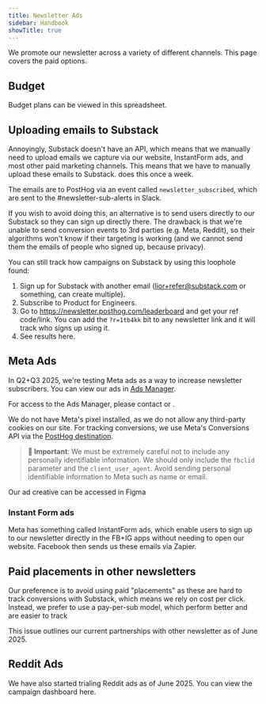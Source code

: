 ```yaml
---
title: Newsletter Ads
sidebar: Handbook
showTitle: true
---
```


We promote our newsletter across a variety of different channels. This page covers the paid options.

## Budget

Budget plans can be viewed in this <PrivateLink url="https://docs.google.com/spreadsheets/d/1MmNUd9fFlZM3-SDk-HQ9cOmBY8XtqT7F97JFOAehxh8/edit?gid=860081018#gid=860081018">spreadsheet</PrivateLink>.

## Uploading emails to Substack

Annoyingly, Substack doesn't have an API, which means that we manually need to upload emails we capture via our website, InstantForm ads, and most other paid marketing channels. This means that we have to manually upload these emails to Substack.  <TeamMember name="Andy Vandervell" photo /> does this once a week.

The emails are to PostHog via an event called `newsletter_subscribed`, which are sent to the <PrivateLink url="https://posthog.slack.com/archives/C06V4CW0ZC3">#newsletter-sub-alerts</PrivateLink> in Slack.

If you wish to avoid doing this, an alternative is to send users directly to our Substack so they can sign up directly there. The drawback is that we're unable to send conversion events to 3rd parties (e.g. Meta, Reddit), so their algorithms won't know if their targeting is working (and we cannot send them the emails of people who signed up, because privacy).

You can still track how campaigns on Substack by using this loophole <TeamMember name="Ian Vanagas" photo /> found:

1. Sign up for Substack with another email (lior+refer@substack.com or something, can create multiple).
2. Subscribe to Product for Engineers.
3. Go to https://newsletter.posthog.com/leaderboard and get your ref code/link. You can add the `?r=1tb4kk` bit to any newsletter link and it will track who signs up using it.
4. See results <PrivateLink url="https://newsletter.posthog.com/publish/stats/reader-sharing">here</PrivateLink>.

## Meta Ads

In Q2+Q3 2025, we're testing Meta ads as a way to increase newsletter subscribers. You can view our ads in [Ads Manager](https://adsmanager.facebook.com/adsmanager/manage/campaigns?nav_entry_point=lep_237&nav_source=unknown&global_scope_id=643559792019437&business_id=643559792019437&act=1028028472241792&redirect_session_id=0302e4c2-f5ff-4150-92af-95821305a344&ads_manager_read_regions=true#).

For access to the Ads Manager, please contact <TeamMember name="Lior Neu-ner" /> or <TeamMember name="Brian Young" />.

We do not have Meta's pixel installed, as we do not allow any third-party cookies on our site. For tracking conversions, we use Meta's Conversions API via the [PostHog destination](https://us.posthog.com/project/2/functions/0196edd0-6d74-0000-636b-5f69c8e7e9f5). 

> **🚨 Important**: We must be extremely careful not to include any personally identifiable information. We should only include the `fbclid` parameter and the `client_user_agent`. Avoid sending personal identifiable information to Meta such as name or email.

Our ad creative can be accessed in <PrivateLink url="https://www.figma.com/design/CLj2U34xpNiHuZRo73GJPm/posthog.com?node-id=17915-50&t=9Wn8U6aWkxf2ZVry-1">Figma</PrivateLink>

### Instant Form ads

Meta has something called InstantForm ads, which enable users to sign up to our newsletter directly in the FB+IG apps without needing to open our website. Facebook then sends us these emails via <PrivateLink url="https://zapier.com/editor/304264592/published">Zapier</PrivateLink>.

## Paid placements in other newsletters

Our preference is to avoid using paid "placements" as these are hard to track conversions with Substack, which means we rely on cost per click. Instead, we prefer to use a pay-per-sub model, which perform better and are easier to track

This <PrivateLink url="https://github.com/issues/assigned?issue=PostHog%7Ccompany-internal%7C2017">issue</PrivateLink> outlines our current partnerships with other newsletter as of June 2025.

## Reddit Ads

We have also started trialing Reddit ads as of June 2025. You can view the campaign dashboard <PrivateLink url="https://ads.reddit.com/account/gm6wfjb5i3tt/dashboard?attributionSettings=%5B%5D&breakdowns=&customizedGraphMetrics=spend&customizedGraphMetrics=impressions&customizedGraphMetrics=clicks&customizedGraphMetrics=ecpm&customizedGraphMetrics=cpc&customizedGraphMetrics=ctr&end=2025-06-13&fields=conversionGoalType%2Ckey_conversion_total_result%2Ckey_conversion_ecpa%2Cimpressions%2Cecpm%2Cclicks%2Ccpc%2Cctr%2Cspend&filters=%5B%7B%22field%22%3A%22entity+status%22%2C%22operator%22%3A%22EQUALS%22%2C%22value%22%3A%22Active%2CInactive%22%7D%5D&graphMetrics=spend&pageIndex=0&pageSize=10&selectedCustomColumnIds=&selectedIds=campaigns%3A2228747327678795712%3Badgroups%3A2228747327674925867%3Bads%3A2231624428765860877&sort=%7B%22field%22%3A%22campaignCreatedAt%22%2C%22direction%22%3A2%7D&start=2025-06-07&view=None">here</PrivateLink>.